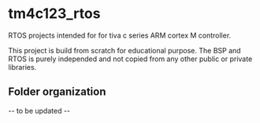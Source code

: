 # tm4c123_rtos
RTOS projects intended for for tiva c series ARM cortex M controller. 

This project is build from scratch for educational purpose. The BSP and RTOS is purely independed and not copied from any other public or private libraries.


Folder organization
-------------------

-- to be updated --
